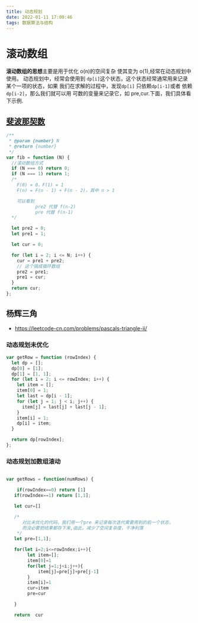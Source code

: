 ```yaml
---
title: 动态规划
date: 2022-01-11 17:00:46
tags: 数据算法与结构
---
```


# 滚动数组

**滚动数组的思想**主要是用于优化 o(n)的空间复杂 使其变为 o(1),经常在动态规划中使用。
动态规划中，经常会使用到 `dp[i]`这个状态，这个状态经常通常用来记录某个一项的状态，如果
我们在求解的过程中，发现`dp[i]` 只依赖`dp[i-1]`或者 依赖 `dp[i-2]`，那么我们就可以用
可数的变量来记录它，如 pre,cur.下面，我们具体看下示例.

## [斐波那契数](https://leetcode-cn.com/problems/fibonacci-number/)

```js
/**
 * @param {number} N
 * @return {number}
 */
var fib = function (N) {
  //滚动数组方式
  if (N === 0) return 0;
  if (N === 1) return 1;
  /*
    F(0) = 0，F(1) = 1
    F(n) = F(n - 1) + F(n - 2)，其中 n > 1

    可以看到 
           pre2 代替 f(n-2)
           pre 代替 f(n-1)
  */

  let pre2 = 0;
  let pre1 = 1;

  let cur = 0;

  for (let i = 2; i <= N; i++) {
    cur = pre1 + pre2;
    // 这个搞成循环数组
    pre2 = pre1;
    pre1 = cur;
  }
  return cur;
};
```

## 杨辉三角

- https://leetcode-cn.com/problems/pascals-triangle-ii/

### 动态规划未优化

```js
var getRow = function (rowIndex) {
  let dp = [];
  dp[0] = [1];
  dp[1] = [1, 1];
  for (let i = 2; i <= rowIndex; i++) {
    let item = [];
    item[0] = 1;
    let last = dp[i - 1];
    for (let j = 1; j < i; j++) {
      item[j] = last[j] + last[j - 1];
    }
    item[i] = 1;
    dp[i] = item;
  }

  return dp[rowIndex];
};
```

### 动态规划加数组滚动

```js

var getRows = function(numRows) {

    if(rowIndex==0) return [1]
   if(rowIndex==1) return [1,1];

   let cur=[]

   /*
      对比未优化的代码，我们用一个pre 来记录每次迭代需要用到的前一个状态，
      而没必要把结果都存下来,由此，减少了空间复杂度，干净利落
    */
   let pre=[1,1];

   for(let i=2;i<=rowIndex;i++){
        let item=[];
        item[0]=1
        for(let j=1;j<i;j++){
            item[j]=pre[j]+pre[j-1]
        }
        item[i]=1
        cur=item
        pre=cur

   }

   return  cur


```
